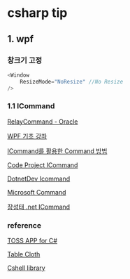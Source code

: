 # csharp tip 

## 1. wpf

### 창크기 고정 

```csharp
<Window
    ResizeMode="NoResize" //No Resize 
/>
```

### 1.1 ICommand 

[RelayCommand - Oracle](http://ojc.asia/bbs/board.php?bo_table=WPF&wr_id=174)  

[WPF 기초 강좌](https://fordeveloper2.tistory.com/9585)  

[ICommand를 활용한 Command 방법](https://itpro.tistory.com/90)  

[Code Project ICommand](https://www.codeproject.com/Tips/813345/Basic-MVVM-and-ICommand-Usage-Example)  

[DotnetDev Icommand](https://forum.dotnetdev.kr/t/wpf-icommand/1035)  

[Microsoft Command](https://docs.microsoft.com/ko-kr/dotnet/desktop/wpf/advanced/how-to-create-a-routedcommand?view=netframeworkdesktop-4.8)  

[장성태 .net ICommand](https://www.sysnet.pe.kr/2/0/10917)  


### reference 

[TOSS APP for C#](https://github.com/devncore/toss)  

[Table Cloth](https://github.com/yourtablecloth/TableCloth/blob/dev/README.md)  

[Cshell library](https://forum.dotnetdev.kr/t/c-chell/3741)  
